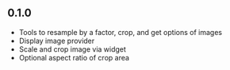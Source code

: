 ## 0.1.0

* Tools to resample by a factor, crop, and get options of images
* Display image provider
* Scale and crop image via widget
* Optional aspect ratio of crop area

